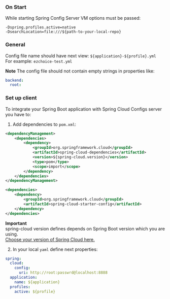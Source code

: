 ### On Start

While starting Spring Config Server VM options must be passed:

```text
-Dspring.profiles.active=native 
-DsearchLocation=file:///${path-to-your-local-repo}
```

### General

Config file name should have next view: `${application}-${profile}.yml`  
For example: `ezchoice-test.yml`

**Note** The config file should not contain empty strings in properties like:

```yaml
backend:
  root: 
```

### Set up client

To integrate your Spring Boot application with Spring Cloud Configs server you have to:

1. Add dependencies to `pom.xml`:

```xml
<dependencyManagement>
    <dependencies>
        <dependency>
            <groupId>org.springframework.cloud</groupId>
            <artifactId>spring-cloud-dependencies</artifactId>
            <version>${spring-cloud.version}</version>
            <type>pom</type>
            <scope>import</scope>
        </dependency>
    </dependencies>
</dependencyManagement>
```

```xml
<dependencies>
    <dependency>
        <groupId>org.springframework.cloud</groupId>
        <artifactId>spring-cloud-starter-config</artifactId>
    </dependency>
</dependencies>
```

**Important**  
spring-cloud version defines depends on Spring Boot version which you are using.  
[Choose your version of Spring Cloud here.](https://spring.io/projects/spring-cloud)

2. In your local `yaml` define next properties:

```yaml
spring:
  cloud:
    config:
      uri: http://root:passwrd@localhost:8888
  application:
    name: ${application}
  profiles:
    active: ${profile}
```
    


